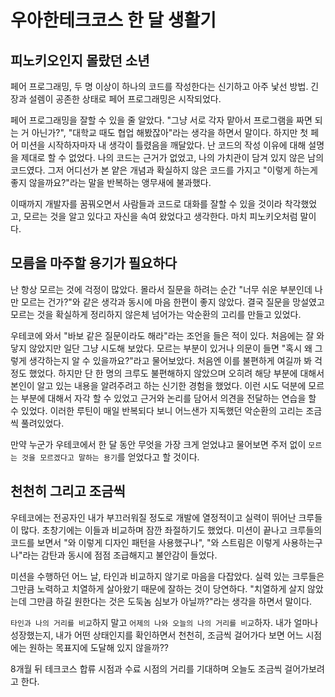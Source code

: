 # 우아한테크코스 한 달 생활기


## 피노키오인지 몰랐던 소년

페어 프로그래밍, 두 명 이상이 하나의 코드를 작성한다는 신기하고 아주 낯선 방법. 긴장과 설렘이 공존한 상태로 페어 프로그래밍은 시작되었다.

페어 프로그래밍을 잘할 수 있을 줄 알았다. "그냥 서로 각자 맡아서 프로그램을 짜면 되는 거 아닌가?", "대학교 때도 협업 해봤잖아"라는 생각을 하면서 말이다. 하지만 첫 페어 미션을 시작하자마자 내 생각이 틀렸음을 깨달았다. 난 코드의 작성 이유에 대해 설명을 제대로 할 수 없었다. 나의 코드는 근거가 없었고, 나의 가치관이 담겨 있지 않은 남의 코드였다. 그저 어디선가 본 얕은 개념과 확실하지 않은 코드를 가지고 "이렇게 하는게 좋지 않을까요?"라는 말을 반복하는 앵무새에 불과했다.

이때까지 개발자를 꿈꿔오면서 사람들과 코드로 대화를 잘할 수 있을 것이라 착각했었고, 모르는 것을 알고 있다고 자신을 속여 왔었다고 생각한다. 마치 피노키오처럼 말이다.


## 모름을 마주할 용기가 필요하다

난 항상 모르는 것에 걱정이 많았다. 몰라서 질문을 하려는 순간 "너무 쉬운 부분인데 나만 모르는 건가?"와 같은 생각과 동시에 마음 한편이 좋지 않았다. 결국 질문을 망설였고 모르는 것을 확실하게 정리하지 않은체 넘어가는 악순환의 고리를 만들고 있었다.

우테코에 와서 "바보 같은 질문이라도 해라"라는 조언을 들은 적이 있다. 처음에는 잘 와닿지 않았지만 일단 그냥 시도해 보았다. 모르는 부분이 있거나 의문이 들면 "혹시 왜 그렇게 생각하는지 알 수 있을까요?"라고 물어보았다. 처음엔 이를 불편하게 여길까 봐 걱정도 했었다. 하지만 단 한 명의 크루도 불편해하지 않았으며 오히려 해당 부분에 대해서 본인이 알고 있는 내용을 알려주려고 하는 신기한 경험을 했었다. 이런 시도 덕분에 모르는 부분에 대해서 자각 할 수 있었고 근거와 논리를 담어서 의견을 전달하는 연습을 할 수 있었다. 이러한 루틴이 매일 반복되다 보니 어느샌가 지독했던 악순환의 고리는 조금씩 풀려있었다.

만약 누군가 우테코에서 한 달 동안 무엇을 가장 크게 얻었냐고 물어보면 주저 없이 `모르는 것을 모르겠다고 말하는 용기`를 얻었다고 할 것이다.


## 천천히 그리고 조금씩

우테코에는 전공자인 내가 부끄러워질 정도로 개발에 열정적이고 실력이 뛰어난 크루들이 많다. 초창기에는 이들과 비교하며 잠깐 좌절하기도 했었다. 미션이 끝나고 크루들의 코드를 보면서 "와 이렇게 디자인 패턴을 사용했구나", "와 스트림은 이렇게 사용하는구나"라는 감탄과 동시에 점점 조급해지고 불안감이 들었다.

미션을 수행하던 어느 날, 타인과 비교하지 않기로 마음을 다잡았다. 실력 있는 크루들은 그만큼 노력하고 치열하게 살아왔기 때문에 잘하는 것이 당연하다. "치열하게 살지 않았는데 그만큼 하길 원한다는 것은 도둑놈 심보가 아닐까?"라는 생각을 하면서 말이다.

`타인과 나의 거리를 비교`하지 말고 `어제의 나와 오늘의 나의 거리를 비교`하자. 내가 얼마나 성장했는지, 내가 어떤 상태인지를 확인하면서 천천히, 조금씩 걸어가다 보면 어느 시점에는 원하는 목표지에 도달해 있지 않을까?? 

8개월 뒤 테크코스 합류 시점과 수료 시점의 거리를 기대하며 오늘도 조금씩 걸어가보려고 한다.
